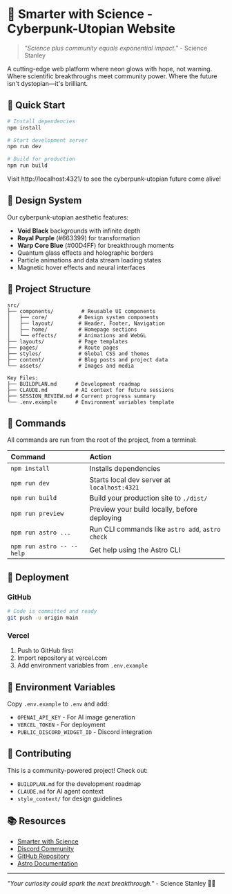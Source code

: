 # 🌌 Smarter with Science - Cyberpunk-Utopian Website

> *"Science plus community equals exponential impact."* - Science Stanley

A cutting-edge web platform where neon glows with hope, not warning. Where scientific breakthroughs meet community power. Where the future isn't dystopian—it's brilliant.

## 🚀 Quick Start

```bash
# Install dependencies
npm install

# Start development server
npm run dev

# Build for production
npm run build
```

Visit http://localhost:4321/ to see the cyberpunk-utopian future come alive!

## 🎨 Design System

Our cyberpunk-utopian aesthetic features:
- **Void Black** backgrounds with infinite depth
- **Royal Purple** (#663399) for transformation
- **Warp Core Blue** (#00D4FF) for breakthrough moments
- Quantum glass effects and holographic borders
- Particle animations and data stream loading states
- Magnetic hover effects and neural interfaces

## 📁 Project Structure

```
src/
├── components/         # Reusable UI components
│   ├── core/          # Design system components
│   ├── layout/        # Header, Footer, Navigation
│   ├── home/          # Homepage sections
│   └── effects/       # Animations and WebGL
├── layouts/           # Page templates
├── pages/             # Route pages
├── styles/            # Global CSS and themes
├── content/           # Blog posts and project data
└── assets/            # Images and media

Key Files:
├── BUILDPLAN.md      # Development roadmap
├── CLAUDE.md         # AI context for future sessions
├── SESSION_REVIEW.md # Current progress summary
└── .env.example      # Environment variables template
```

## 🧞 Commands

All commands are run from the root of the project, from a terminal:

| Command                   | Action                                           |
| :------------------------ | :----------------------------------------------- |
| `npm install`             | Installs dependencies                            |
| `npm run dev`             | Starts local dev server at `localhost:4321`      |
| `npm run build`           | Build your production site to `./dist/`          |
| `npm run preview`         | Preview your build locally, before deploying     |
| `npm run astro ...`       | Run CLI commands like `astro add`, `astro check` |
| `npm run astro -- --help` | Get help using the Astro CLI                     |

## 🚀 Deployment

### GitHub
```bash
# Code is committed and ready
git push -u origin main
```

### Vercel
1. Push to GitHub first
2. Import repository at vercel.com
3. Add environment variables from `.env.example`

## 🔧 Environment Variables

Copy `.env.example` to `.env` and add:
- `OPENAI_API_KEY` - For AI image generation
- `VERCEL_TOKEN` - For deployment
- `PUBLIC_DISCORD_WIDGET_ID` - Discord integration

## 🤝 Contributing

This is a community-powered project! Check out:
- `BUILDPLAN.md` for the development roadmap
- `CLAUDE.md` for AI agent context
- `style_context/` for design guidelines

## 📚 Resources

- [Smarter with Science](https://smarterwithscience.org)
- [Discord Community](https://discord.smarterwithscience.org)
- [GitHub Repository](https://github.com/ScienceStanley/SwS_Astro)
- [Astro Documentation](https://docs.astro.build)

---

*"Your curiosity could spark the next breakthrough."* - Science Stanley 🧬✨
